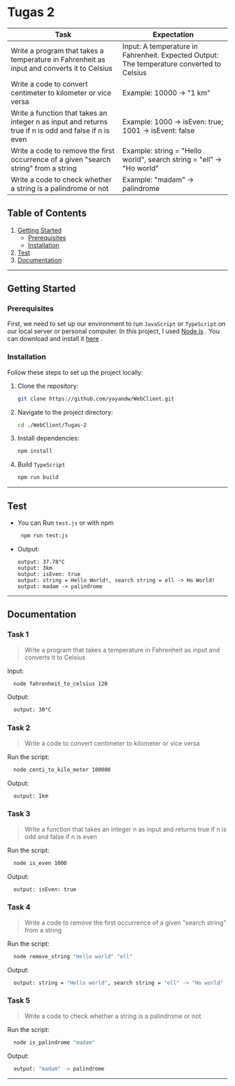 # Tugas 2
| Task                                                                                                  | Expectation                                                                               |
|-------------------------------------------------------------------------------------------------------|-------------------------------------------------------------------------------------------|
| Write a program that takes a temperature in Fahrenheit as input and converts it to Celsius            | Input: A temperature in Fahrenheit. Expected Output: The temperature converted to Celsius |
| Write a code to convert centimeter to kilometer or vice versa                                         | Example: 10000 -> "1 km"                                                                  |
| Write a function that takes an integer n as input and returns true if n is odd and false if n is even | Example: 1000 -> isEven: true; 1001 -> isEvent: false                                     |
| Write a code to remove the first occurrence of a given "search string" from a string                  | Example: string = "Hello world", search string = "ell" -> "Ho world"                      |
| Write a code to check whether a string is a palindrome or not                                         | Example: "madam" -> palindrome                                                            |


## Table of Contents

1. [Getting Started](#getting-started)
    - [Prerequisites](#prerequisites)
    - [Installation](#installation)
2. [Test](#test)
3. [Documentation](#documentation)

---

## Getting Started

### Prerequisites
First, we need to set up our environment to run `JavaScript` or `TypeScript` on our local server or personal computer. In this project, I used [Node.js](https://nodejs.org/en) . You can download and install it [here](https://nodejs.org/en/download) .


### Installation

Follow these steps to set up the project locally:

1. Clone the repository:
   ```bash
   git clone https://github.com/yayandw/WebClient.git
   ```
2. Navigate to the project directory:
   ```bash
   cd ./WebClient/Tugas-2
   ```
3. Install dependencies:
   ```bash
   npm install
   ```
4. Build `TypeScript`
   ```bash
   npm run build
   ```
   
---

## Test
- You can Run `test.js` or with npm
   ```bash
    npm run test:js
   ```
- Output:
   ```text
   output: 37.78°C
   output: 3km
   output: isEven: true
   output: string = Hello World!, search string = ell -> Ho World!
   output: madam -> palindrome
   ```
---

## Documentation
### Task 1
> Write a program that takes a temperature in Fahrenheit as input and converts it to Celsius

Input:
```bash
  node fahrenheit_to_celsius 120
```

Output:
```bash
  output: 30°C
```

### Task 2
> Write a code to convert centimeter to kilometer or vice versa

Run the script:
```bash
  node centi_to_kilo_meter 100000
```

Output:
```bash
  output: 1km
```

### Task 3
> Write a function that takes an integer n as input and returns true if n is odd and false if n is even

Run the script:
```bash
  node is_even 1000
```

Output:
```bash
  output: isEven: true
```

### Task 4
> Write a code to remove the first occurrence of a given "search string" from a string

Run the script:
```bash
  node remove_string "Hello world" "ell"
```

Output:
```bash
  output: string = "Hello world", search string = "ell" -> "Ho world"
```

### Task 5
> Write a code to check whether a string is a palindrome or not

Run the script:
```bash
  node is_palindrome "madam"
```

Output:
```bash
  output: "madam" -> palindrome
```
---
